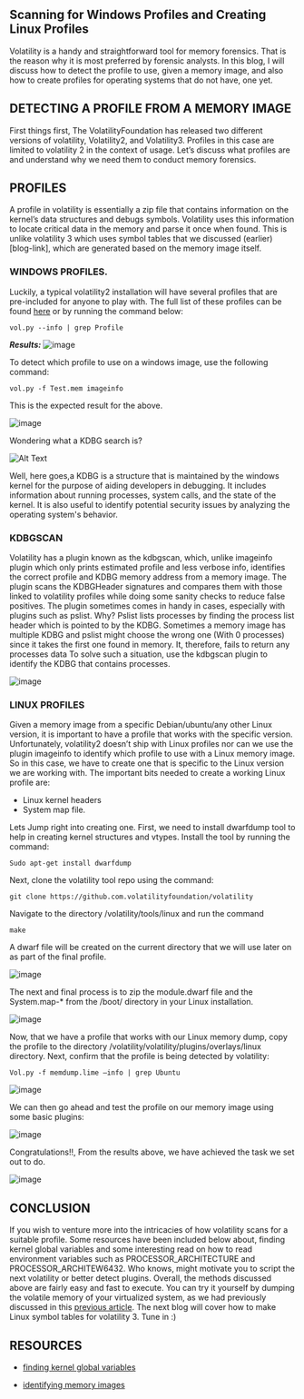 ## Scanning for Windows Profiles and Creating Linux Profiles

Volatility is a handy and straightforward tool for memory forensics.  That is the reason why it is most preferred by forensic analysts. In this blog, I will discuss how to detect the profile to use, given a memory image, and also how to create profiles for operating systems that do not have, one yet.

## DETECTING A PROFILE FROM A MEMORY IMAGE
First things first, The VolatilityFoundation has released two different versions of volatility, Volatility2, and Volatility3. Profiles in this case are limited to volatility 2 in the context of usage. Let’s discuss what profiles are and understand why we need them to conduct memory forensics.

## PROFILES

A profile in volatility is essentially a zip file that contains information on the kernel’s data structures and debugs symbols. Volatility uses this information to locate critical data in the memory and parse it once when found. This is unlike volatility 3 which uses symbol tables that we discussed (earlier)[blog-link], which are generated based on the memory image itself.

### WINDOWS PROFILES.

Luckily, a typical volatility2 installation will have several profiles that are pre-included for anyone to play with. The full list of these profiles can be found [here](https://github.com/volatilityfoundation/volatility/wiki/2.6-Win-Profiles#profile-lists) or by running the command below:

```vol.py --info | grep Profile```

***Results:***
![image](/assets/images/favicon/profiles-result.png)

To detect which profile to use on a windows image, use the following command:

```vol.py -f Test.mem imageinfo```

This is the expected result for the above.

![image](/assets/images/favicon/scan-results.png)

Wondering what a KDBG search is?


![Alt Text](/assets/images/favicon/me-too-efe-omowale.gif)

Well, here goes,a KDBG is a structure that is maintained by the windows kernel for the purpose of aiding developers in debugging. It includes information about running processes, system calls, and the state of the kernel. It is also useful to identify potential security issues by analyzing the operating system's behavior.

### KDBGSCAN

Volatility has a plugin known as the kdbgscan, which, unlike imageinfo plugin which only prints estimated profile and less verbose info,  identifies the correct profile and KDBG memory address from a memory image. The plugin scans the KDBGHeader signatures and compares them with those linked to volatility profiles while doing some sanity checks to reduce false positives. 
The plugin sometimes comes in handy in cases, especially with plugins such as pslist. Why? Pslist lists processes by finding the process list header which is pointed to by the KDBG. 
Sometimes a memory image has multiple KDBG and pslist might choose the wrong one (With 0 processes) since it takes the first one found in memory. It, therefore, fails to return any processes data
To solve such a situation, use the kdbgscan plugin to identify the KDBG that contains processes.

![image](/assets/images/favicon/kdbgscan.png)

### LINUX PROFILES

Given a memory image from a specific Debian/ubuntu/any other Linux version, it is important to have a profile that works with the specific version. Unfortunately, volatility2 doesn’t ship with Linux profiles nor can we use the plugin imageinfo to identify which profile to use with a Linux memory image. So in this case, we have to create one that is specific to the Linux version we are working with. The important bits needed to create a working Linux profile are:
 * Linux kernel headers
 * System map file.

Lets Jump right into creating one. First, we need to install dwarfdump tool to help in creating kernel structures and vtypes. Install the tool by running the command:

```Sudo apt-get install dwarfdump```

Next, clone the volatility tool repo using the command:

```git clone https://github.com.volatilityfoundation/volatility```

Navigate to the directory /volatility/tools/linux and run the command

```make```

A dwarf file will be created on the current directory that we will use later on as part of the final profile.

![image](/assets/images/favicon/dwarfdump.png)

The next and final process is to zip the module.dwarf file and the System.map-* from the /boot/ directory in your Linux installation.

![image](/assets/images/favicon/memoryprofile.png)

Now, that we have a profile that works with our Linux memory dump, copy the profile to the directory /volatility/volatility/plugins/overlays/linux directory.
Next, confirm that the profile is being detected by volatility:

```Vol.py -f memdump.lime –info | grep Ubuntu```

![image](/assets/images/favicon/profiledetected.png)

We can then go ahead and test the profile on our memory image using some basic plugins:

![image](/assets/images/favicon/profileworking.png)

Congratulations!!, From the results above, we have achieved the task we set out to do.

![image](/assets/images/favicon/finished.png)

## CONCLUSION

If you wish to venture more into the intricacies of how volatility scans for a suitable profile. Some resources have been included below about, finding kernel global variables and some interesting read on how to read environment variables such as PROCESSOR_ARCHITECTURE and PROCESSOR_ARCHITEW6432. Who knows, might motivate you to script the next volatility or better detect plugins. Overall, the methods discussed above are fairly easy and fast to execute. You can try it yourself by dumping the volatile memory of your virtualized system, as we had previously discussed in this [previous article](https://mystickev.github.io/memory-acquisition). The next blog will cover how to make Linux symbol tables for volatility 3. Tune in :) 

## RESOURCES

* [finding kernel global variables](http://moyix.blogspot.com/2008/04/finding-kernel-global-variables-in.html)

* [identifying memory images](https://gleeda.blogspot.com/2010/12/identifying-memory-images.html)
